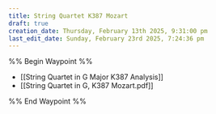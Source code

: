 ```yaml
---
title: String Quartet K387 Mozart
draft: true
creation_date: Thursday, February 13th 2025, 9:31:00 pm
last_edit_date: Sunday, February 23rd 2025, 7:24:36 pm
---
```


%% Begin Waypoint %%

- [[String Quartet in G Major K387 Analysis]]
- [[String Quartet in G, K387 Mozart.pdf]]

%% End Waypoint %%
